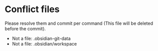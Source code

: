 # Conflict files
Please resolve them and commit per command (This file will be deleted before the commit).
- Not a file: .obsidian-git-data
- Not a file: .obsidian/workspace
